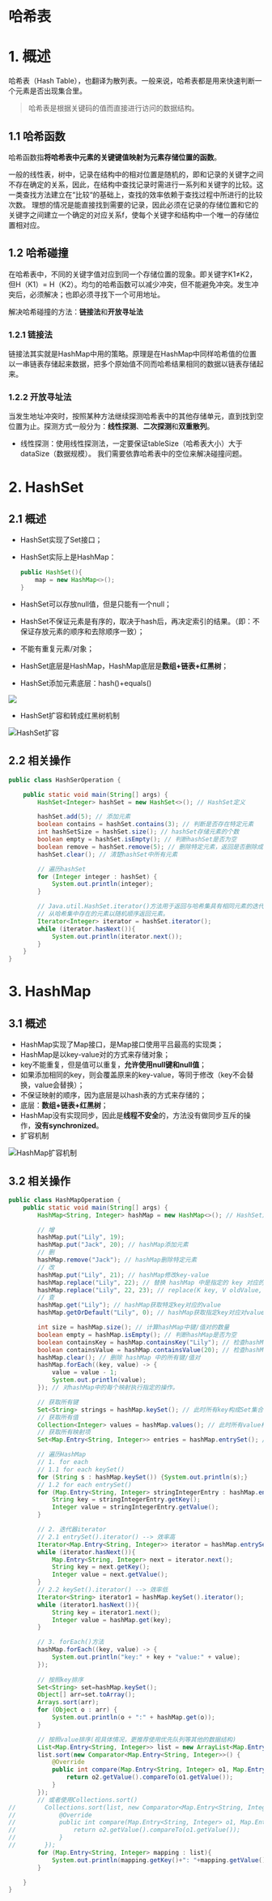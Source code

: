 # 哈希表

# 1. 概述

哈希表（Hash Table），也翻译为散列表。一般来说，哈希表都是用来快速判断一个元素是否出现集合里。

>哈希表是根据关键码的值而直接进行访问的数据结构。

## 1.1 哈希函数

哈希函数指**将哈希表中元素的关键键值映射为元素存储位置的函数**。

一般的线性表，树中，记录在结构中的相对位置是随机的，即和记录的关键字之间不存在确定的关系，因此，在结构中查找记录时需进行一系列和关键字的比较。这一类查找方法建立在“比较“的基础上，查找的效率依赖于查找过程中所进行的比较次数。 理想的情况是能直接找到需要的记录，因此必须在记录的存储位置和它的关键字之间建立一个确定的对应关系f，使每个关键字和结构中一个唯一的存储位置相对应。

## 1.2 哈希碰撞

在哈希表中，不同的关键字值对应到同一个存储位置的现象。即关键字K1≠K2，但H（K1）= H（K2）。均匀的哈希函数可以减少冲突，但不能避免冲突。发生冲突后，必须解决；也即必须寻找下一个可用地址。

解决哈希碰撞的方法：**链接法**和**开放寻址法**

### 1.2.1 链接法

链接法其实就是HashMap中用的策略。原理是在HashMap中同样哈希值的位置以一串链表存储起来数据，把多个原始值不同而哈希结果相同的数据以链表存储起来。

### 1.2.2 开放寻址法

当发生地址冲突时，按照某种方法继续探测哈希表中的其他存储单元，直到找到空位置为止。探测方式一般分为：**线性探测**、**二次探测**和**双重散列**。

- 线性探测：使用线性探测法，一定要保证tableSize（哈希表大小）大于dataSize（数据规模）。 我们需要依靠哈希表中的空位来解决碰撞问题。

# 2. HashSet

## 2.1 概述

- HashSet实现了Set接口；

- HashSet实际上是HashMap：

  ```java
  public HashSet(){
      map = new HashMap<>();
  }
  ```

- HashSet可以存放null值，但是只能有一个null；

- HashSet不保证元素是有序的，取决于hash后，再决定索引的结果。（即：不保证存放元素的顺序和去除顺序一致）；

- 不能有重复元素/对象；

- HashSet底层是HashMap，HashMap底层是**数组+链表+红黑树**；

- HashSet添加元素底层：hash()+equals()

![](img/HashSet添加元素.png)

- HashSet扩容和转成红黑树机制

![HashSet扩容](img/HashSet扩容.png)



## 2.2 相关操作

```java
public class HashSerOperation {

    public static void main(String[] args) {
        HashSet<Integer> hashSet = new HashSet<>(); // HashSet定义

        hashSet.add(5); // 添加元素
        boolean contains = hashSet.contains(3); // 判断是否存在特定元素
        int hashSetSize = hashSet.size(); // hashSet存储元素的个数
        boolean empty = hashSet.isEmpty(); // 判断hashSet是否为空
        boolean remove = hashSet.remove(5); // 删除特定元素，返回是否删除成功
        hashSet.clear(); // 清楚hashSet中所有元素

        // 遍历hashSet
        for (Integer integer : hashSet) {
            System.out.println(integer);
        }

        // Java.util.HashSet.iterator()方法用于返回与哈希集具有相同元素的迭代器。
        // 从哈希集中存在的元素以随机顺序返回元素。
        Iterator<Integer> iterator = hashSet.iterator();
        while (iterator.hasNext()){
            System.out.println(iterator.next());
        }
    }
}
```



# 3. HashMap

## 3.1 概述

- HashMap实现了Map接口，是Map接口使用平吕最高的实现类；
- HashMap是以key-value对的方式来存储对象；
- key不能重复，但是值可以重复，**允许使用null键和null值**；
- 如果添加相同的key，则会覆盖原来的key-value，等同于修改（key不会替换，value会替换）；
- 不保证映射的顺序，因为底层是以hash表的方式来存储的；
- 底层：**数组+链表+红黑树**；
- HashMap没有实现同步，因此是**线程不安全**的，方法没有做同步互斥的操作，**没有synchronized**。
- 扩容机制

![HashMap扩容机制](img/HashMap扩容机制.png)



## 3.2 相关操作

```java
public class HashMapOperation {
    public static void main(String[] args) {
        HashMap<String, Integer> hashMap = new HashMap<>(); // HashSet定义

        // 增
        hashMap.put("Lily", 19);
        hashMap.put("Jack", 20); // hashMap添加元素
        // 删
        hashMap.remove("Jack"); // hashMap删除特定元素
        // 改
        hashMap.put("Lily", 21); // hashMap修改key-value
        hashMap.replace("Lily", 22); // 替换 hashMap 中是指定的 key 对应的 value。
        hashMap.replace("Lily", 22, 23); // replace(K key, V oldValue, V newValue)
        // 查
        hashMap.get("Lily"); // hashMap获取特定key对应的value
        hashMap.getOrDefault("Lily", 0); // hashMap获取指定key对应对value,如果找不到key,则返回设置的默认值

        int size = hashMap.size(); // 计算hashMap中键/值对的数量
        boolean empty = hashMap.isEmpty(); // 判断hashMap是否为空
        boolean containsKey = hashMap.containsKey("Lily"); // 检查hashMap中是否存在指定的key
        boolean containsValue = hashMap.containsValue(20); // 检查hashMap中是否存在指定的value
        hashMap.clear(); // 删除 hashMap 中的所有键/值对
        hashMap.forEach((key, value) -> {
            value = value - 1;
            System.out.println(value);
        }); // 对hashMap中的每个映射执行指定的操作。

        // 获取所有键
        Set<String> strings = hashMap.keySet(); // 此时所有key构成Set集合
        // 获取所有值
        Collection<Integer> values = hashMap.values(); // 此时所有value构成Collection集合
        // 获取所有映射项
        Set<Map.Entry<String, Integer>> entries = hashMap.entrySet(); // 返回此HashMap中存在的条目(键值对)，以在Set中进行查看

        // 遍历HashMap
        // 1. for each
        // 1.1 for each keySet()
        for (String s : hashMap.keySet()) {System.out.println(s);}
        // 1.2 for each entrySet()
        for (Map.Entry<String, Integer> stringIntegerEntry : hashMap.entrySet()) {
            String key = stringIntegerEntry.getKey();
            Integer value = stringIntegerEntry.getValue();
        }

        // 2. 迭代器iterator
        // 2.1 entrySet().iterator() --> 效率高
        Iterator<Map.Entry<String, Integer>> iterator = hashMap.entrySet().iterator();
        while (iterator.hasNext()){
            Map.Entry<String, Integer> next = iterator.next();
            String key = next.getKey();
            Integer value = next.getValue();
        }
        // 2.2 keySet().iterator() --> 效率低
        Iterator<String> iterator1 = hashMap.keySet().iterator();
        while (iterator1.hasNext()){
            String key = iterator1.next();
            Integer value = hashMap.get(key);
        }

        // 3. forEach()方法
        hashMap.forEach((key, value) -> {
            System.out.println("key:" + key + "value:" + value);
        });
        
        // 按照key排序
        Set<String> set=hashMap.keySet();
        Object[] arr=set.toArray();
        Arrays.sort(arr);
        for (Object o : arr) {
            System.out.println(o + ":" + hashMap.get(o));
        }

        // 按照value排序(视具体情况，更推荐使用优先队列等其他的数据结构)
        List<Map.Entry<String, Integer>> list = new ArrayList<Map.Entry<String, Integer>>(hashMap.entrySet()); //转换为list
        list.sort(new Comparator<Map.Entry<String, Integer>>() {
            @Override
            public int compare(Map.Entry<String, Integer> o1, Map.Entry<String, Integer> o2) {
                return o2.getValue().compareTo(o1.getValue());
            }
        });
        // 或者使用Collections.sort()
//        Collections.sort(list, new Comparator<Map.Entry<String, Integer>>() {
//            @Override
//            public int compare(Map.Entry<String, Integer> o1, Map.Entry<String, Integer> o2) {
//                return o2.getValue().compareTo(o1.getValue());
//            }
//        });
        for (Map.Entry<String, Integer> mapping : list){
            System.out.println(mapping.getKey()+": "+mapping.getValue());
        }

    }
}
```

